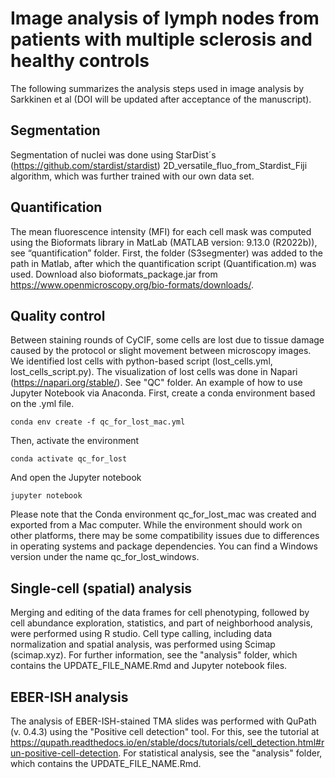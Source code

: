 # Image analysis of lymph nodes from patients with multiple sclerosis and healthy controls

The following summarizes the analysis steps used in image analysis by Sarkkinen et al (DOI will be updated after acceptance of the manuscript).

## Segmentation

Segmentation of nuclei was done using StarDist´s (https://github.com/stardist/stardist) 2D_versatile_fluo_from_Stardist_Fiji algorithm, which was further trained with our own data set.

## Quantification 

The mean fluorescence intensity (MFI) for each cell mask was computed using the Bioformats library in MatLab (MATLAB version: 9.13.0 (R2022b)), see “quantification” folder. First, the folder (S3segmenter) was added to the path in Matlab, after which the quantification script (Quantification.m) was used. Download also bioformats_package.jar from https://www.openmicroscopy.org/bio-formats/downloads/.

## Quality control

Between staining rounds of CyCIF, some cells are lost due to tissue damage caused by the protocol or slight movement between microscopy images. We identified lost cells with python-based script (lost_cells.yml, lost_cells_script.py). The visualization of lost cells was done in Napari (https://napari.org/stable/). See "QC" folder. 
An example of how to use Jupyter Notebook via Anaconda. First, create a conda environment based on the .yml file. 
```
conda env create -f qc_for_lost_mac.yml
```
Then, activate the environment
```
conda activate qc_for_lost
```
And open the Jupyter notebook
```
jupyter notebook
```
Please note that the Conda environment qc_for_lost_mac was created and exported from a Mac computer. While the environment should work on other platforms, there may be some compatibility issues due to differences in operating systems and package dependencies. You can find a Windows version under the name qc_for_lost_windows.

## Single-cell (spatial) analysis

Merging and editing of the data frames for cell phenotyping, followed by cell abundance exploration, statistics, and part of neighborhood analysis, were performed using R studio. Cell type calling, including data normalization and spatial analysis, was performed using Scimap (scimap.xyz). For further information, see the "analysis" folder, which contains the UPDATE_FILE_NAME.Rmd and Jupyter notebook files. 

## EBER-ISH analysis

The analysis of EBER-ISH-stained TMA slides was performed with QuPath (v. 0.4.3) using the "Positive cell detection" tool. For this, see the tutorial at https://qupath.readthedocs.io/en/stable/docs/tutorials/cell_detection.html#run-positive-cell-detection. For statistical analysis, see the "analysis" folder, which contains the UPDATE_FILE_NAME.Rmd.

